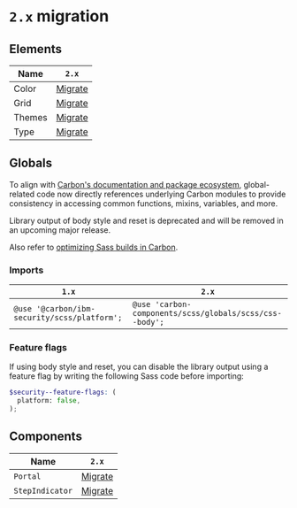 # `2.x` migration

## Elements

| Name   | `2.x`                |
| ------ | -------------------- |
| Color  | [Migrate](color.md)  |
| Grid   | [Migrate](grid.md)   |
| Themes | [Migrate](themes.md) |
| Type   | [Migrate](type.md)   |

## Globals

To align with [Carbon's documentation and package ecosystem](https://github.com/carbon-design-system/carbon#getting-started), global-related code now directly references underlying Carbon modules to provide consistency in accessing common functions, mixins, variables, and more.

Library output of body style and reset is deprecated and will be removed in an upcoming major release.

Also refer to [optimizing Sass builds in Carbon](https://github.com/carbon-design-system/carbon/blob/main/docs/guides/sass.md#optimizing-your-sass-builds).

### Imports

| `1.x`                                        | `2.x`                                                   |
| -------------------------------------------- | ------------------------------------------------------- |
| `@use '@carbon/ibm-security/scss/platform';` | `@use 'carbon-components/scss/globals/scss/css--body';` |

### Feature flags

If using body style and reset, you can disable the library output using a feature flag by writing the following Sass code before importing:

```scss
$security--feature-flags: (
  platform: false,
);
```

## Components

| Name            | `2.x`                                                             |
| --------------- | ----------------------------------------------------------------- |
| `Portal`        | [Migrate](../../../src/components/Portal/migration/2.x.md)        |
| `StepIndicator` | [Migrate](../../../src/components/StepIndicator/migration/2.x.md) |
